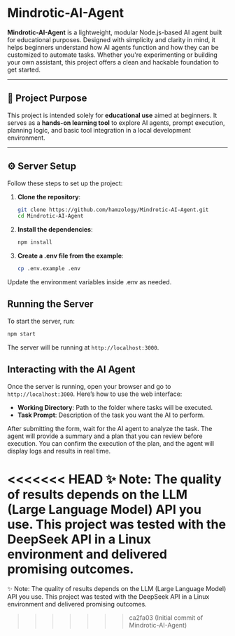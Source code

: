 # Mindrotic-AI-Agent

**Mindrotic-AI-Agent** is a lightweight, modular Node.js-based AI agent built for educational purposes. Designed with simplicity and clarity in mind, it helps beginners understand how AI agents function and how they can be customized to automate tasks. Whether you're experimenting or building your own assistant, this project offers a clean and hackable foundation to get started.

---

## 🧠 Project Purpose

This project is intended solely for **educational use** aimed at beginners. It serves as a **hands-on learning tool** to explore AI agents, prompt execution, planning logic, and basic tool integration in a local development environment.

---

## ⚙️ Server Setup

Follow these steps to set up the project:

1. **Clone the repository**:
   ```bash
   git clone https://github.com/hamzology/Mindrotic-AI-Agent.git
   cd Mindrotic-AI-Agent
   ```
2. **Install the dependencies**:
   ```bash
   npm install
   ```
3. **Create a .env file from the example**:
   ```bash
   cp .env.example .env
   ```
Update the environment variables inside .env as needed.


## Running the Server

To start the server, run:
```bash
npm start
```
The server will be running at `http://localhost:3000`.

## Interacting with the AI Agent

Once the server is running, open your browser and go to `http://localhost:3000`. Here’s how to use the web interface:
- **Working Directory**: Path to the folder where tasks will be executed.
- **Task Prompt**: Description of the task you want the AI to perform.

After submitting the form, wait for the AI agent to analyze the task. The agent will provide a summary and a plan that you can review before execution. You can confirm the execution of the plan, and the agent will display logs and results in real time.

<<<<<<< HEAD
✨ Note: The quality of results depends on the LLM (Large Language Model) API you use. This project was tested with the DeepSeek API in a Linux environment and delivered promising outcomes.
=======
✨ Note: The quality of results depends on the LLM (Large Language Model) API you use. This project was tested with the DeepSeek API in a Linux environment and delivered promising outcomes.
>>>>>>> ca2fa03 (Initial commit of Mindrotic-AI-Agent)
